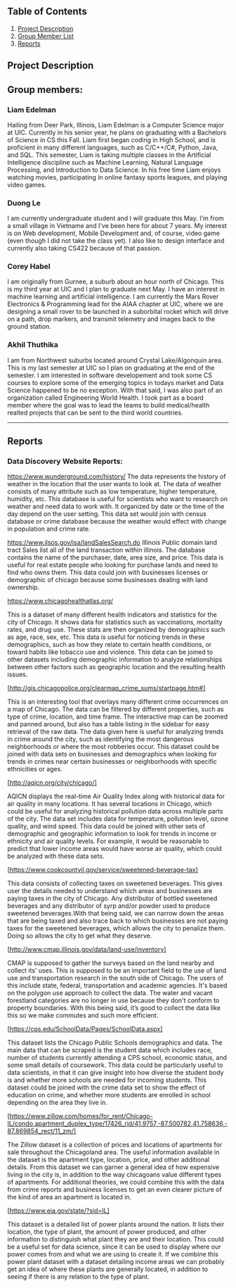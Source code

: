 ## Table of Contents
1. [Project Description](https://github.com/ledelma2/Blue-Line/blob/master/README.md#project-description)
2. [Group Member List](https://github.com/ledelma2/Blue-Line/blob/master/README.md#group-members)
3. [Reports](https://github.com/ledelma2/Blue-Line/blob/master/README.md#reports)


## Project Description



## Group members: 

###  Liam Edelman
Hailing from Deer Park, Illinois, Liam Edelman is a Computer Science major at UIC. Currently in his senior year, he plans on graduating with a Bachelors of Science in CS this Fall. Liam first began coding in High School, and is proficient in many different languages, such as C/C++/C#, Python, Java, and SQL. This semester, Liam is taking multiple classes in the Artificial Intelligence discipline such as Machine Learning, Natural Language Processing, and Introduction to Data Science. In his free time Liam enjoys watching movies, participating in online fantasy sports leagues, and playing video games. 

###  Duong Le
I am currently undergraduate student and I will graduate this May. I'm from a small village in Vietname and I've been here for about 7 years. My interest is on Web development, Mobile Development and, of course, video game (even though I did not take the class yet). I also like to design interface and currently also taking CS422 because of that passion.
      
### Corey Habel
I am originally from Gurnee, a suburb about an hour north of Chicago. This is my third year at UIC and I plan to graduate next May. I have an interest in machine learning and artificial intelligence. I am currently the Mars Rover Electronics & Programming lead for the AIAA chapter at UIC, where we are designing a small rover to be launched in a suborbital rocket which will drive on a path, drop markers, and transmit telemetry and images back to the ground station.
    
### Akhil Thuthika
I am from Northwest suburbs located around Crystal Lake/Algonquin area. This is my last semester at UIC so I plan on graduating at the end of the semester. I am interested in software developement and took some CS courses to explore some of the emerging topics in todays market and Data Science happened to be no exception. With that said, I was also part of an organization called Engineering World Health. I took part as a board member where the goal was to lead the teams to build medical/health realted projects that can be sent to the third world countries.

---

## Reports

### Data Discovery Website Reports:

https://www.wunderground.com/history/
The data represents the history of weather in the location that the user wants to look at. The data of weather consists of many attribute such as low temperature, higher temperature, humidity, etc. This database is useful for scientists who want to research on weather and need data to work with. It organized by date or the time of the day depend on the user setting. This data set would join with census database or crime database because the weather would effect with change in population and crime rate.
 
https://www.ilsos.gov/isa/landSalesSearch.do
Illinois Public domain land tract Sales list all of the land transaction within illinois. The database contains the name of the purchaser, date, area size, and price. This data is useful for real estate people who looking for purchase lands and need to find who owns them. This data could join with businesses licenses or demographic of chicago because some businesses dealing with land ownership.



https://www.chicagohealthatlas.org/

This is a dataset of many different health indicators and statistics for the city of Chicago. It shows data for statistics such as vaccinations, mortality rates, and drug use. These stats are then organized by demographics such as age, race, sex, etc. This data is useful for noticing trends in these demographics, such as how they relate to certain health conditions, or toward habits like tobacco use and violence. This data can be joined to other datasets including demographic information to analyze relationships between other factors such as geographic location and the resulting health issues.

[http://gis.chicagopolice.org/clearmap_crime_sums/startpage.htm#]

This is an interesting tool that overlays many different crime occurrences on a map of Chicago. The data can be filtered by different properties, such as type of crime, location, and time frame. The interactive map can be zoomed and panned around, but also has a table listing in the sidebar for easy retrieval of the raw data. The data given here is useful for analyzing trends in crime around the city, such as identifying the most dangerous neighborhoods or where the most robberies occur. This dataset could be joined with data sets on businesses and demographics when looking for trends in crimes near certain businesses or neighborhoods with specific ethnicities or ages.

[http://aqicn.org/city/chicago/]

AQICN displays the real-time Air Quality Index along with historical data for air quality in many locations. It has several locations in Chicago, which could be useful for analyzing historical pollution data across multiple parts of the city. The data set includes data for temperature, pollution level, ozone quality, and wind speed. This data could be joined with other sets of demographic and geographic information to look for trends in income or ethnicity and air quality levels. For example, it would be reasonable to predict that lower income areas would have worse air quality, which could be analyzed with these data sets.


[https://www.cookcountyil.gov/service/sweetened-beverage-tax]

This data consists of collecting taxes on sweetened beverages. This gives user the details needed to understand which areas and businesses are paying taxes in the city of Chicago. Any distributor of bottled sweetened beverages and any distributor of syrp and/or powder used to produce sweetened beverages.With that being said, we can narrow down the areas that are being taxed and also trace back to which businesses are not paying taxes for the sweetened beverages, which allows the city to penalize them. Doing so allows the city to get what they deserve.


[http://www.cmap.illinois.gov/data/land-use/inventory]

CMAP is supposed to gather the surveys based on the land nearby and collect its’ uses. This is supposed to be an important field to the use of land use and transportation research in the south side of Chicago. The users of this include state, federal, transportation and academic agencies. It's based on the polygon use approach to collect the data. The water and vacant forestland categories are no longer in use because they don't conform to property boundaries. With this being said, it’s good to collect the data like this so we make commutes and such more efficient. 


[https://cps.edu/SchoolData/Pages/SchoolData.aspx]

This dataset lists the Chicago Public Schools demographics and data. The main data that can be scraped is the student data which includes race, number of students currently attending a CPS school, economic status, and some small details of coursework. This data could be particularly useful to data scientists, in that it can give insight into how diverse the student body is and whether more schools are needed for incoming students. This dataset could be joined with the crime data set to show the effect of education on crime, and whether more students are enrolled in school depending on the area they live in.

[https://www.zillow.com/homes/for_rent/Chicago-IL/condo,apartment_duplex_type/17426_rid/41.9757,-87.500782,41.758636,-87.869854_rect/11_zm/]

The Zillow dataset is a collection of prices and locations of apartments for sale throughout the Chicagoland area. The useful information available in the dataset is the apartment type, location, price, and other additional details. From this dataset we can garner a general idea of how expensive living in the city is, in addition to the way chicagoans value different types of apartments. For additional theories, we could combine this with the data from crime reports and business licenses to get an even clearer picture of the kind of area an apartment is located in. 

[https://www.eia.gov/state/?sid=IL]

This dataset is a detailed list of power plants around the nation. It lists their location, the type of plant, the amount of power produced, and other information to distinguish what plant they are and their location. This could be a useful set for data science, since it can be used to display where our power comes from and what we are using to create it. If we combine this power plant dataset with a dataset detailing income areas we can probably get an idea of where these plants are generally located, in addition to seeing if there is any relation to the type of plant.

